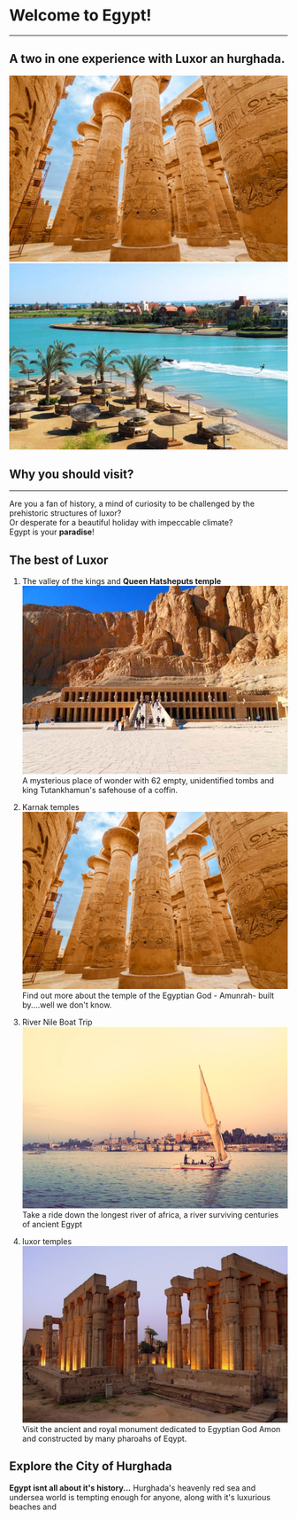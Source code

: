 # Welcome to Egypt!

---
## A two in one experience with Luxor an hurghada.

![a wormseyeview of the historic karnak temples](./static/images/karnak_temple.jpg)  ![a lovely view of the red sea shore ](./static/images/red_sea.jpg)
## Why you should visit? 
---
Are you a fan of history, a mind of curiosity to be challenged by the prehistoric structures of luxor?  
Or desperate for a beautiful holiday with impeccable climate?  
Egypt is your **paradise**!
## The best of Luxor
1. The valley of the kings and **Queen Hatsheputs temple**
![An outside view of the valley of the ancient kings of Egypt](./static/images/valley_of_kings.jpg) 
A mysterious place of wonder with 62 empty, unidentified tombs and king Tutankhamun's safehouse of a coffin. 

2. Karnak temples
![a photo of the towering, ancient karnak temples](./static/images/karnak_temple.jpg)
Find out more about the temple of the Egyptian God - Amunrah- built by....well we don't know.

3. River Nile Boat Trip
![a sailing boat ride over the river Nile](./static/images/river_nile_boattrip.jpg)
Take a ride down the longest river of africa, a river surviving centuries of ancient Egypt

4. luxor temples
![ the ancient runes of the remains of luxor temple in Egypt.](./static/images/luxor_temple.jpg)
Visit the ancient and royal monument dedicated to Egyptian God Amon and constructed by many pharoahs of Eqypt.
## Explore the City of Hurghada
**Egypt isnt all about it's history...**
Hurghada's heavenly red sea and undersea world is tempting enough for anyone, along with it's luxurious beaches and 